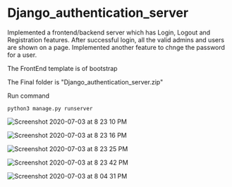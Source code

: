 # Django_authentication_server

Implemented a frontend/backend server which has Login, Logout and Registration features. 
After successful login, all the valid admins and users are shown on a page.
Implemented another feature to chnge the password for a user.


The FrontEnd template is of bootstrap

The Final folder is "Django_authentication_server.zip"

Run command
```
python3 manage.py runserver
```

![Screenshot 2020-07-03 at 8 23 10 PM](https://user-images.githubusercontent.com/37113163/86480298-5d23d080-bd6b-11ea-92a8-a00d9c6671b8.png)

![Screenshot 2020-07-03 at 8 23 16 PM](https://user-images.githubusercontent.com/37113163/86480323-6f057380-bd6b-11ea-9720-e4d64258bf97.png)

![Screenshot 2020-07-03 at 8 23 25 PM](https://user-images.githubusercontent.com/37113163/86480342-79c00880-bd6b-11ea-99d2-165670144f3f.png)

![Screenshot 2020-07-03 at 8 23 42 PM](https://user-images.githubusercontent.com/37113163/86480382-880e2480-bd6b-11ea-8035-e7d531cf14c9.png)

![Screenshot 2020-07-03 at 8 04 31 PM](https://user-images.githubusercontent.com/37113163/86480419-978d6d80-bd6b-11ea-9c8a-a30462315fdb.png)

